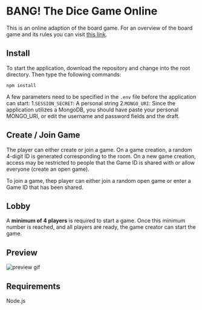 # BANG! The Dice Game Online
This is an online adaption of the board game. For an overview of the board game and its rules you can visit [this link](https://www.ultraboardgames.com/bang/dice-game-rules.php).

## Install
To start the application, download the repository and change into the root directory. Then type the following commands:
```
npm install
```
A few parameters need to be specified in the `.env` file before the application can start:
1.`SESSION_SECRET`: A personal string
2.`MONGO_URI`: Since the application utilizes a MongoDB, you should have paste your personal MONGO_URI, or edit the username and password fields and the draft.

## Create / Join Game
The player can either create or join a game. On a game creation, a random 4-digit ID is generated corresponding to the room. On a new game creation, access may be restricted to people that the Game ID is shared with or allow everyone (create an open game).

To join a game, thep player can either join a random open game or enter a Game ID that has been shared.

## Lobby
A **minimum of 4 players** is required to start a game. Once this minimum number is reached, and all players are ready, the game creator can start the game.

## Preview
![preview gif](https://github.com/gusleak/bang-the-dice-game/blob/master/preview.gif)

## Requirements
Node.js
